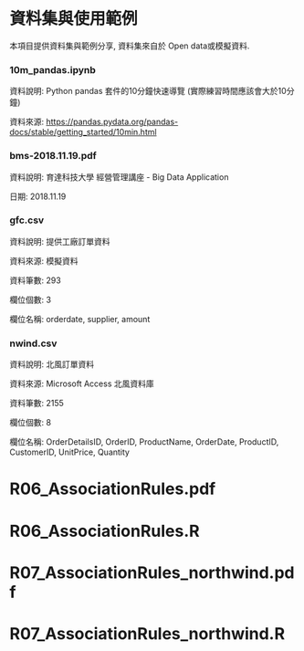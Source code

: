 # 資料集與使用範例
本項目提供資料集與範例分享, 資料集來自於 Open data或模擬資料.

### 10m_pandas.ipynb

資料說明: Python pandas 套件的10分鐘快速導覽 (實際練習時間應該會大於10分鐘)

資料來源: https://pandas.pydata.org/pandas-docs/stable/getting_started/10min.html

### bms-2018.11.19.pdf

資料說明: 育達科技大學 經營管理講座 - Big Data Application

日期: 2018.11.19

### gfc.csv

資料說明: 提供工廠訂單資料

資料來源: 模擬資料

資料筆數: 293

欄位個數: 3

欄位名稱: orderdate, supplier, amount

### nwind.csv

資料說明: 北風訂單資料

資料來源: Microsoft Access 北風資料庫

資料筆數: 2155

欄位個數: 8

欄位名稱: OrderDetailsID,	OrderID, ProductName, OrderDate, ProductID, CustomerID, UnitPrice, Quantity

# R06_AssociationRules.pdf
# R06_AssociationRules.R
# R07_AssociationRules_northwind.pdf
# R07_AssociationRules_northwind.R

